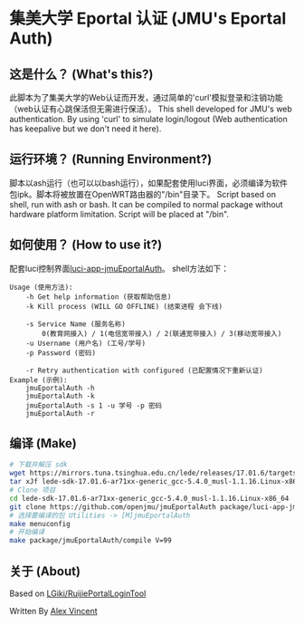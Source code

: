 # 集美大学 Eportal 认证 (JMU's Eportal Auth)

## 这是什么？ (What's this?)
此脚本为了集美大学的Web认证而开发，通过简单的'curl'模拟登录和注销功能（web认证有心跳保活但无需进行保活）。
This shell developed for JMU's web authentication. By using 'curl' to simulate login/logout (Web authentication has keepalive but we don't need it here).

## 运行环境？ (Running Environment?)
脚本以ash运行（也可以以bash运行），如果配套使用luci界面，必须编译为软件包ipk。脚本将被放置在OpenWRT路由器的"/bin"目录下。
Script based on shell, run with ash or bash. It can be compiled to normal package without hardware platform limitation. Script will be placed at "/bin".

## 如何使用？ (How to use it?)
配套luci控制界面[luci-app-jmuEportalAuth](https://github.com/openjmu/luci-app-jmuEportalAuth)。
shell方法如下：

    Usage (使用方法):
        -h Get help information (获取帮助信息)
        -k Kill process (WILL GO OFFLINE) (结束进程 会下线)

        -s Service Name (服务名称)
            0(教育网接入) / 1(电信宽带接入) / 2(联通宽带接入) / 3(移动宽带接入)
        -u Username (用户名) (工号/学号)
        -p Password (密码)

        -r Retry authentication with configured (已配置情况下重新认证)
    Example (示例):
        jmuEportalAuth -h
        jmuEportalAuth -k
        jmuEportalAuth -s 1 -u 学号 -p 密码
        jmuEportalAuth -r


## 编译 (Make)
```bash
# 下载并解压 sdk
wget https://mirrors.tuna.tsinghua.edu.cn/lede/releases/17.01.6/targets/ar71xx/generic/lede-sdk-17.01.6-ar71xx-generic_gcc-5.4.0_musl-1.1.16.Linux-x86_64.tar.xz
tar xJf lede-sdk-17.01.6-ar71xx-generic_gcc-5.4.0_musl-1.1.16.Linux-x86_64.tar.xz
# Clone 项目
cd lede-sdk-17.01.6-ar71xx-generic_gcc-5.4.0_musl-1.1.16.Linux-x86_64
git clone https://github.com/openjmu/jmuEportalAuth package/luci-app-jmuSupplicant
# 选择要编译的包 Utilities -> [M]jmuEportalAuth
make menuconfig
# 开始编译
make package/jmuEportalAuth/compile V=99
```

## 关于 (About)
Based on [LGiki/RuijiePortalLoginTool](https://github.com/LGiki/RuijiePortalLoginTool)

Written By [Alex Vincent](https://blog.alexv525.com/)
